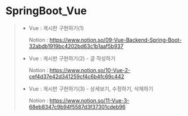 # SpringBoot_Vue

> - Vue : 게시판 구현하기(1)
>
>   Notion : https://www.notion.so/09-Vue-Backend-Spring-Boot-32abdb1919bc4202bd63c1b1aaf5b937
>
> - Vue : 게시판 구현하기(2) - 글 작성하기
>
>   Notion : https://www.notion.so/10-Vue-2-cef4d37e42d341259cf4c6b4fc69c442
>   
> - Vue : 게시판 구현하기(3) - 상세보기, 수정하기, 삭제하기
>
>   Notion : https://www.notion.so/11-Vue-3-68eb8347c9b94f5587d3f37301cdeb96